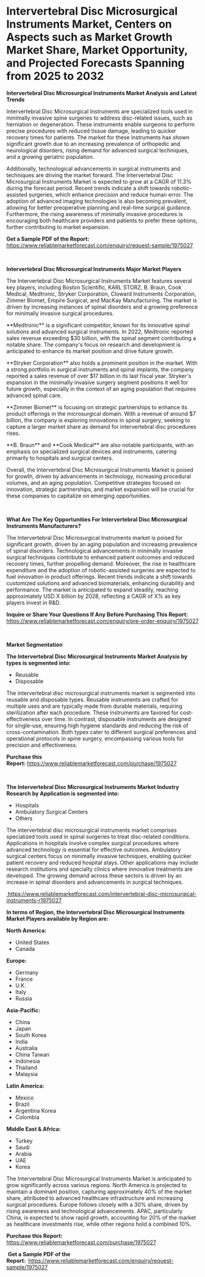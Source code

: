 <p><h1>Intervertebral Disc Microsurgical Instruments Market, Centers on Aspects such as Market Growth Market Share, Market Opportunity, and Projected Forecasts Spanning from 2025 to 2032</h1></p><p><strong>Intervertebral Disc Microsurgical Instruments Market Analysis and Latest Trends</strong></p>
<p><p>Intervertebral Disc Microsurgical Instruments are specialized tools used in minimally invasive spine surgeries to address disc-related issues, such as herniation or degeneration. These instruments enable surgeons to perform precise procedures with reduced tissue damage, leading to quicker recovery times for patients. The market for these instruments has shown significant growth due to an increasing prevalence of orthopedic and neurological disorders, rising demand for advanced surgical techniques, and a growing geriatric population. </p><p>Additionally, technological advancements in surgical instruments and techniques are driving the market forward. The Intervertebral Disc Microsurgical Instruments Market is expected to grow at a CAGR of 11.3% during the forecast period. Recent trends indicate a shift towards robotic-assisted surgeries, which enhance precision and reduce human error. The adoption of advanced imaging technologies is also becoming prevalent, allowing for better preoperative planning and real-time surgical guidance. Furthermore, the rising awareness of minimally invasive procedures is encouraging both healthcare providers and patients to prefer these options, further contributing to market expansion.</p></p>
<p><strong>Get a Sample PDF of the Report:&nbsp;</strong> <a href="https://www.reliablemarketforecast.com/enquiry/request-sample/1975027?utm_campaign=3708&utm_medium=2&utm_source=Github&utm_content=ia&utm_term=16042025&utm_id=intervertebral-disc-microsurgical-instruments">https://www.reliablemarketforecast.com/enquiry/request-sample/1975027</a></p>
<p>&nbsp;</p>
<p><strong>Intervertebral Disc Microsurgical Instruments Major Market Players</strong></p>
<p><p>The Intervertebral Disc Microsurgical Instruments Market features several key players, including Boston Scientific, KARL STORZ, B. Braun, Cook Medical, Medtronic, Stryker Corporation, Cloward Instruments Corporation, Zimmer Biomet, Empire Surgical, and MacKay Manufacturing. The market is driven by increasing instances of spinal disorders and a growing preference for minimally invasive surgical procedures.</p><p>**Medtronic** is a significant competitor, known for its innovative spinal solutions and advanced surgical instruments. In 2022, Medtronic reported sales revenue exceeding $30 billion, with the spinal segment contributing a notable share. The company's focus on research and development is anticipated to enhance its market position and drive future growth.</p><p>**Stryker Corporation** also holds a prominent position in the market. With a strong portfolio in surgical instruments and spinal implants, the company reported a sales revenue of over $17 billion in its last fiscal year. Stryker's expansion in the minimally invasive surgery segment positions it well for future growth, especially in the context of an aging population that requires advanced spinal care.</p><p>**Zimmer Biomet** is focusing on strategic partnerships to enhance its product offerings in the microsurgical domain. With a revenue of around $7 billion, the company is exploring innovations in spinal surgery, seeking to capture a larger market share as demand for intervertebral disc procedures rises.</p><p>**B. Braun** and **Cook Medical** are also notable participants, with an emphasis on specialized surgical devices and instruments, catering primarily to hospitals and surgical centers.</p><p>Overall, the Intervertebral Disc Microsurgical Instruments Market is poised for growth, driven by advancements in technology, increasing procedural volumes, and an aging population. Competitive strategies focused on innovation, strategic partnerships, and market expansion will be crucial for these companies to capitalize on emerging opportunities.</p></p>
<p>&nbsp;</p>
<p><strong>What Are The Key Opportunities For Intervertebral Disc Microsurgical Instruments Manufacturers?</strong></p>
<p><p>The Intervertebral Disc Microsurgical Instruments market is poised for significant growth, driven by an aging population and increasing prevalence of spinal disorders. Technological advancements in minimally invasive surgical techniques contribute to enhanced patient outcomes and reduced recovery times, further propelling demand. Moreover, the rise in healthcare expenditure and the adoption of robotic-assisted surgeries are expected to fuel innovation in product offerings. Recent trends indicate a shift towards customized solutions and advanced biomaterials, enhancing durability and performance. The market is anticipated to expand steadily, reaching approximately USD X billion by 2028, reflecting a CAGR of X% as key players invest in R&D.</p></p>
<p><strong>Inquire or Share Your Questions If Any Before Purchasing This Report:</strong> <a href="https://www.reliablemarketforecast.com/enquiry/pre-order-enquiry/1975027?utm_campaign=3708&utm_medium=2&utm_source=Github&utm_content=ia&utm_term=16042025&utm_id=intervertebral-disc-microsurgical-instruments">https://www.reliablemarketforecast.com/enquiry/pre-order-enquiry/1975027</a></p>
<p>&nbsp;</p>
<p><strong>Market Segmentation</strong></p>
<p><strong>The Intervertebral Disc Microsurgical Instruments Market Analysis by types is segmented into:</strong></p>
<p><ul><li>Reusable</li><li>Disposable</li></ul></p>
<p><p>The intervertebral disc microsurgical instruments market is segmented into reusable and disposable types. Reusable instruments are crafted for multiple uses and are typically made from durable materials, requiring sterilization after each procedure. These instruments are favored for cost-effectiveness over time. In contrast, disposable instruments are designed for single-use, ensuring high hygiene standards and reducing the risk of cross-contamination. Both types cater to different surgical preferences and operational protocols in spine surgery, encompassing various tools for precision and effectiveness.</p></p>
<p><strong>Purchase this Report:&nbsp;</strong><a href="https://www.reliablemarketforecast.com/purchase/1975027?utm_campaign=3708&utm_medium=2&utm_source=Github&utm_content=ia&utm_term=16042025&utm_id=intervertebral-disc-microsurgical-instruments">https://www.reliablemarketforecast.com/purchase/1975027</a></p>
<p>&nbsp;</p>
<p><strong>The Intervertebral Disc Microsurgical Instruments Market Industry Research by Application is segmented into:</strong></p>
<p><ul><li>Hospitals</li><li>Ambulatory Surgical Centers</li><li>Others</li></ul></p>
<p><p>The intervertebral disc microsurgical instruments market comprises specialized tools used in spinal surgeries to treat disc-related conditions. Applications in hospitals involve complex surgical procedures where advanced technology is essential for effective outcomes. Ambulatory surgical centers focus on minimally invasive techniques, enabling quicker patient recovery and reduced hospital stays. Other applications may include research institutions and specialty clinics where innovative treatments are developed. The growing demand across these sectors is driven by an increase in spinal disorders and advancements in surgical techniques.</p></p>
<p><a href="https://www.reliablemarketforecast.com/intervertebral-disc-microsurgical-instruments-r1975027?utm_campaign=3708&utm_medium=2&utm_source=Github&utm_content=ia&utm_term=16042025&utm_id=intervertebral-disc-microsurgical-instruments">&nbsp;https://www.reliablemarketforecast.com/intervertebral-disc-microsurgical-instruments-r1975027</a></p>
<p><strong>In terms of Region, the Intervertebral Disc Microsurgical Instruments Market Players available by Region are:</strong></p>
<p>
    <p> <strong> North America: </strong>
        <ul>
            <li>United States</li>
            <li>Canada</li>
        </ul>
        </p> 
    <p> <strong> Europe: </strong>
        <ul>
            <li>Germany</li>
            <li>France</li>
            <li>U.K.</li>
            <li>Italy</li>
            <li>Russia</li>
        </ul>
        </p> 
    <p> <strong> Asia-Pacific: </strong>
        <ul>
            <li>China</li>
            <li>Japan</li>
            <li>South Korea</li>
            <li>India</li>
            <li>Australia</li>
            <li>China Taiwan</li>
            <li>Indonesia</li>
            <li>Thailand</li>
            <li>Malaysia</li>
        </ul>
        </p> 
    <p> <strong> Latin America: </strong>
        <ul>
            <li>Mexico</li>
            <li>Brazil</li>
            <li>Argentina Korea</li>
            <li>Colombia</li>
        </ul>
        </p> 
    <p> <strong> Middle East & Africa: </strong>
        <ul>
            <li>Turkey</li>
            <li>Saudi</li>
            <li>Arabia</li>
            <li>UAE</li>
            <li>Korea</li>
        </ul>
    </p>
    </p>
<p><p>The Intervertebral Disc Microsurgical Instruments Market is anticipated to grow significantly across various regions. North America is projected to maintain a dominant position, capturing approximately 40% of the market share, attributed to advanced healthcare infrastructure and increasing surgical procedures. Europe follows closely with a 30% share, driven by rising awareness and technological advancements. APAC, particularly China, is expected to show rapid growth, accounting for 20% of the market as healthcare investments rise, while other regions hold a combined 10%.</p></p>
<p><strong>Purchase this Report: </strong><a href="https://www.reliablemarketforecast.com/purchase/1975027?utm_campaign=3708&utm_medium=2&utm_source=Github&utm_content=ia&utm_term=16042025&utm_id=intervertebral-disc-microsurgical-instruments">https://www.reliablemarketforecast.com/purchase/1975027</a></p>
<p>&nbsp;<strong>Get a Sample PDF of the Report:&nbsp;&nbsp;</strong><a href="https://www.reliablemarketforecast.com/enquiry/request-sample/1975027?utm_campaign=3708&utm_medium=2&utm_source=Github&utm_content=ia&utm_term=16042025&utm_id=intervertebral-disc-microsurgical-instruments">https://www.reliablemarketforecast.com/enquiry/request-sample/1975027</a></p>
<p><strong></strong></p>
<p><p></p><p></p><p></p></p>